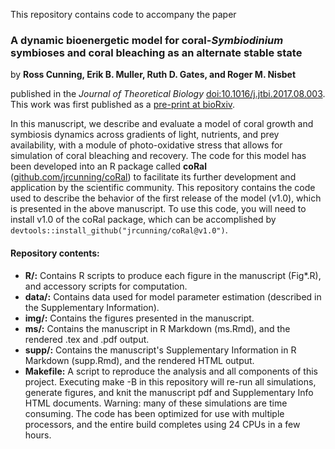 This repository contains code to accompany the paper

### A dynamic bioenergetic model for coral-*Symbiodinium* symbioses and coral bleaching as an alternate stable state

by **Ross Cunning, Erik B. Muller, Ruth D. Gates, and Roger M. Nisbet**

published in the *Journal of Theoretical Biology* [doi:10.1016/j.jtbi.2017.08.003](http://doi.org/10.1016/j.jtbi.2017.08.003). This work was first published as a [pre-print at bioRxiv](https://doi.org/10.1101/120733).

In this manuscript, we describe and evaluate a model of coral growth and symbiosis dynamics across gradients of light, nutrients, and prey availability, with a module of photo-oxidative stress that allows for simulation of coral bleaching and recovery. The code for this model has been developed into an R package called **coRal** ([github.com/jrcunning/coRal](http://github.com/jrcunning/coRal)) to facilitate its further development and application by the scientific community. This repository contains the code used to describe the behavior of the first release of the model (v1.0), which is presented in the above manuscript. To use this code, you will need to install v1.0 of the coRal package, which can be accomplished by ```devtools::install_github("jrcunning/coRal@v1.0")```.

#### Repository contents:

* **R/:** Contains R scripts to produce each figure in the manuscript (Fig*.R), and accessory scripts for computation.
* **data/:** Contains data used for model parameter estimation (described in the Supplementary Information).
* **img/:** Contains the figures presented in the manuscript.
* **ms/:** Contains the manuscript in R Markdown (ms.Rmd), and the rendered .tex and .pdf output.
* **supp/:** Contains the manuscript's Supplementary Information in R Markdown (supp.Rmd), and the rendered HTML output.
* **Makefile:** A script to reproduce the analysis and all components of this project. Executing make -B in this repository will re-run all simulations, generate figures, and knit the manuscript pdf and Supplementary Info HTML documents. Warning: many of these simulations are time consuming. The code has been optimized for use with multiple processors, and the entire build completes using 24 CPUs in a few hours.

